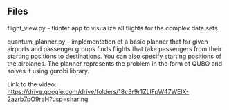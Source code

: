 ## Files

flight_view.py - tkinter app to visualize all flights for the complex data sets

quantum_planner.py - implementation of a basic planner that for given airports and passenger groups finds flights that take
passengers from their starting positions to destinations. You can also specify starting positions of the airplanes.
The planner represents the problem in the form of QUBO and solves it using gurobi library.

Link to the video: https://drive.google.com/drive/folders/18c3r9r1ZLlFpW47WElX-2azrb7pO9raH?usp=sharing